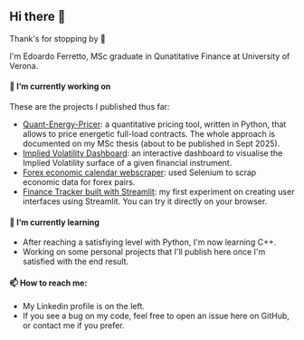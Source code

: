 ## Hi there 👋
Thank's for stopping by 🙂

I'm Edoardo Ferretto, MSc graduate in Qunatitative Finance at University of Verona.

#### 🔭 I’m currently working on
These are the projects I published thus far:
- [Quant-Energy-Pricer](https://github.com/edofe99/Quant-Energy-Pricer): a quantitative pricing tool, written in Python, that allows to price energetic full-load contracts. The whole approach is documented on my MSc thesis (about to be published in Sept 2025). 
- [Implied Volatility Dashboard](https://github.com/edofe99/implied-volatility-dashboard): an interactive dashboard to visualise the Implied Volatility surface of a given financial instrument.
- [Forex economic calendar webscraper](https://github.com/edofe99/forex-economic-calendar-webscraper): used Selenium to scrap economic data for forex pairs.
- [Finance Tracker built with Streamlit](https://github.com/edofe99/streamlit-finance-tracker): my first experiment on creating user interfaces using Streamlit. You can try it directly on your browser.

#### 🌱 I’m currently learning
- After reaching a satisfiying level with Python, I'm now learning C++.
- Working on some personal projects that I'll publish here once I'm satisfied with the end result.

#### 📫 How to reach me:
- My Linkedin profile is on the left.
- If you see a bug on my code, feel free to open an issue here on GitHub, or contact me if you prefer. 

<!--
- ⚡ Fun fact: ...
-->
